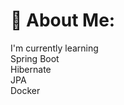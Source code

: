 # 💫 About Me:
I'm currently learning <br>Spring Boot<br>Hibernate<br>JPA<br>Docker<br> <br>                                         <br>

